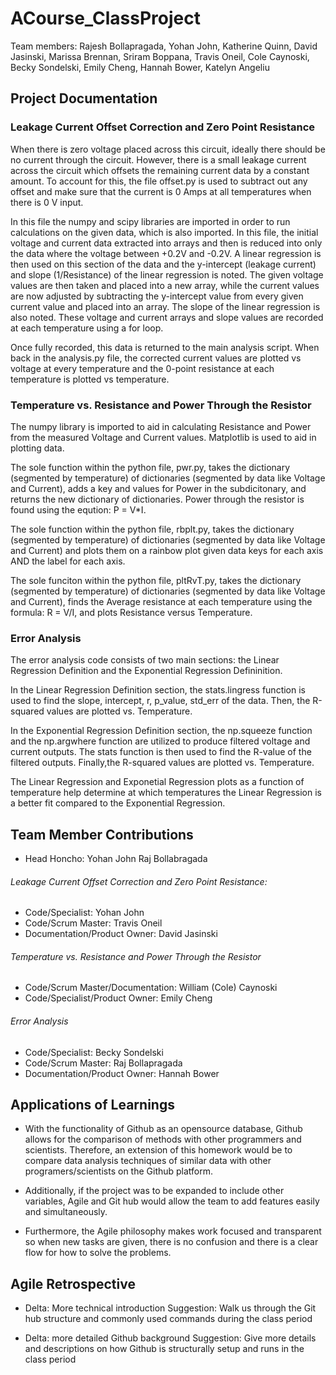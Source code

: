 # ACourse_ClassProject
Team members: Rajesh Bollapragada, Yohan John, Katherine Quinn, David Jasinski, Marissa Brennan, Sriram Boppana, Travis Oneil, Cole Caynoski, Becky Sondelski, Emily Cheng, Hannah Bower, Katelyn Angeliu 

## Project Documentation

### Leakage Current Offset Correction and Zero Point Resistance
When there is zero voltage placed across this circuit, ideally there should be no current through the circuit. However, there is a small leakage current across the circuit which offsets the remaining current data by a constant amount. 
To account for this, the file offset.py is used to subtract out any offset and make sure that the current is 0 Amps at all temperatures when there is 0 V input. 

In this file the numpy and scipy libraries are imported in order to run calculations on the given data, which is also imported. In this file, the initial voltage and current data extracted into arrays and then is reduced into only
the data where the voltage between +0.2V and -0.2V. A linear regression is then used on this section of the data and the y-intercept (leakage current) and slope (1/Resistance) of the linear regression is noted. The given voltage 
values are then taken and placed into a new array, while the current values are now adjusted by subtracting the y-intercept value from every given current value and placed into an array. The slope of the linear regression is also 
noted. These voltage and current arrays and slope values are recorded at each temperature using a for loop.

Once fully recorded, this data is returned to the main analysis script. When back in the analysis.py file, the corrected current values are plotted vs voltage at every temperature and the 0-point resistance at each temperature is 
plotted vs temperature.

### Temperature vs. Resistance and Power Through the Resistor
The numpy library is imported to aid in calculating Resistance and Power from the measured Voltage and Current values. Matplotlib is used to aid in plotting data.

The sole function within the python file, pwr.py, takes the dictionary (segmented by temperature) of dictionaries (segmented by data like Voltage and Current), adds a key and values for Power in the subdicitonary, and returns the new dictionary of dictionaries. Power through the resistor is found using the eqution: P = V*I.

The sole function within the python file, rbplt.py, takes the dictionary (segmented by temperature) of dictionaries (segmented by data like Voltage and Current) and plots them on a rainbow plot given data keys for each axis AND the label for each axis.

The sole funciton within the python file, pltRvT.py, takes the dictionary (segmented by temperature) of dictionaries (segmented by data like Voltage and Current), finds the Average resistance at each temperature using the formula: R = V/I, and plots Resistance versus Temperature.



### Error Analysis
The error analysis code consists of two main sections: the Linear Regression Definition and the Exponential Regression Defininition.

In the Linear Regression Definition section, the stats.lingress function is used to find the slope, intercept, r, p_value, std_err of the data. 
Then, the R-squared values are plotted vs. Temperature.

In the Exponential Regression Definition section, the np.squeeze function and the np.argwhere function are utilized to produce filtered voltage and current outputs.
The stats function is then used to find the R-value of the filtered outputs.
Finally,the R-squared values are plotted vs. Temperature.

The Linear Regression and Exponetial Regression plots as a function of temperature help determine at which temperatures the Linear Regression is a better fit compared to the Exponential Regression.



## Team Member Contributions

 - Head Honcho: Yohan John Raj Bollabragada


###### Leakage Current Offset Correction and Zero Point Resistance:
 - Code/Specialist: Yohan John
 - Code/Scrum Master: Travis Oneil
 - Documentation/Product Owner: David Jasinski
 
###### Temperature vs. Resistance and Power Through the Resistor
 - Code/Scrum Master/Documentation: William (Cole) Caynoski
 - Code/Specialist/Product Owner: Emily Cheng

###### Error Analysis 
 - Code/Specialist: Becky Sondelski
 - Code/Scrum Master: Raj Bollapragada
 - Documentation/Product Owner: Hannah Bower

## Applications of Learnings

- With the functionality of Github as an opensource database, Github allows for the comparison of methods with other programmers and scientists. Therefore, an extension of this homework would be to compare data analysis techniques of similar data with other programers/scientists on the Github platform.

- Additionally, if the project was to be expanded to include other variables, Agile and Git hub would allow the team to add features easily and simultaneously.

- Furthermore, the Agile philosophy makes work focused and transparent so when new tasks are given, there is no confusion and there is a clear flow for how to solve the problems.


## Agile Retrospective

- Delta: More technical introduction
  Suggestion: Walk us through the Git hub structure and commonly used commands during the class period

- Delta: more detailed Github background 
  Suggestion: Give more details and descriptions on how Github is structurally setup and runs in the class period


